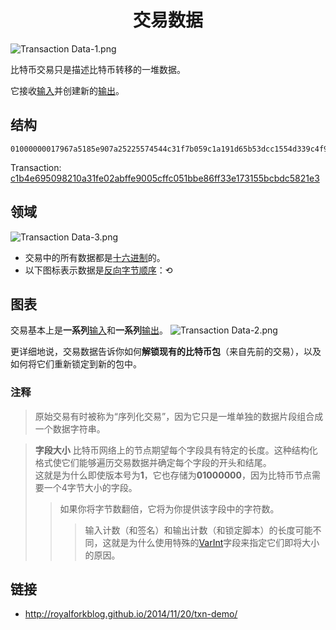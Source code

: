 # <center>交易数据</center>
![Transaction Data-1.png](img/Transaction%20Data-1-svg.png)

比特币交易只是描述比特币转移的一堆数据。

它接收[输入](../Transaction%20Data/Input/input.md)并创建新的[输出](../Transaction%20Data/output/output.md)。

## 结构
```
01000000017967a5185e907a25225574544c31f7b059c1a191d65b53dcc1554d339c4f9efc010000006a47304402206a2eb16b7b92051d0fa38c133e67684ed064effada1d7f925c842da401d4f22702201f196b10e6e4b4a9fff948e5c5d71ec5da53e90529c8dbd122bff2b1d21dc8a90121039b7bcd0824b9a9164f7ba098408e63e5b7e3cf90835cceb19868f54f8961a825ffffffff014baf2100000000001976a914db4d1141d0048b1ed15839d0b7a4c488cd368b0e88ac00000000
```
Transaction: [c1b4e695098210a31fe02abffe9005cffc051bbe86ff33e173155bcbdc5821e3](https://learnmeabitcoin.com/explorer/transaction/c1b4e695098210a31fe02abffe9005cffc051bbe86ff33e173155bcbdc5821e3)

## 领域

![Transaction Data-3.png](img/Transaction%20Data-3.png)

* 交易中的所有数据都是[十六进制](../../Other/Hexadecimal/hexadecimal.md)的。
* 以下图标表示数据是[反向字节顺序](../../Other/Little-endian/Little-Endian.md)：⟲

## 图表
交易基本上是**一系列**[输入](../Transaction%20Data/Input/input.md)和**一系列**[输出](../Transaction%20Data/output/output.md)。
![Transaction Data-2.png](img/Transaction%20Data-2%20(1).gif)

更详细地说，交易数据告诉你如何**解锁现有的比特币包**（来自先前的交易），以及如何将它们重新锁定到新的包中。

### 注释

>原始交易有时被称为“序列化交易”，因为它只是一堆单独的数据片段组合成一个数据字符串。

>**字段大小**
比特币网络上的节点期望每个字段具有特定的长度。这种结构化格式使它们能够遍历交易数据并确定每个字段的开头和结尾。  
这就是为什么即使版本号为**1**，它也存储为**01000000**，因为比特币节点需要一个4字节大小的字段。
>>如果你将字节数翻倍，它将为你提供该字段中的字符数。
>>>输入计数（和签名）和输出计数（和锁定脚本）的长度可能不同，这就是为什么使用特殊的[VarInt](../../Other/VarInt/varint.md)字段来指定它们即将大小的原因。

## 链接
* http://royalforkblog.github.io/2014/11/20/txn-demo/